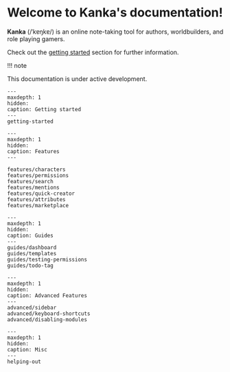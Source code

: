 # Welcome to Kanka's documentation!

**Kanka** (/ˈkɐŋkɐ/) is an online note-taking tool for authors, worldbuilders, and role playing gamers.

Check out the [getting started](getting-started) section for further information.

!!! note

   This documentation is under active development.

```{toctree}
---
maxdepth: 1
hidden:
caption: Getting started
---
getting-started
```

```{toctree}
---
maxdepth: 1
hidden:
caption: Features
---

features/characters
features/permissions
features/search
features/mentions
features/quick-creator
features/attributes
features/marketplace
```

```{toctree}
---
maxdepth: 1
hidden:
caption: Guides
---
guides/dashboard
guides/templates
guides/testing-permissions
guides/todo-tag
```

```{toctree}
---
maxdepth: 1
hidden:
caption: Advanced Features
---
advanced/sidebar
advanced/keyboard-shortcuts
advanced/disabling-modules
```

```{toctree}
---
maxdepth: 1
hidden:
caption: Misc
---
helping-out
```

